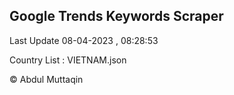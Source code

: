 

## Google Trends Keywords Scraper 
 
Last Update 08-04-2023 , 08:28:53

Country List :
VIETNAM.json



© Abdul Muttaqin 
